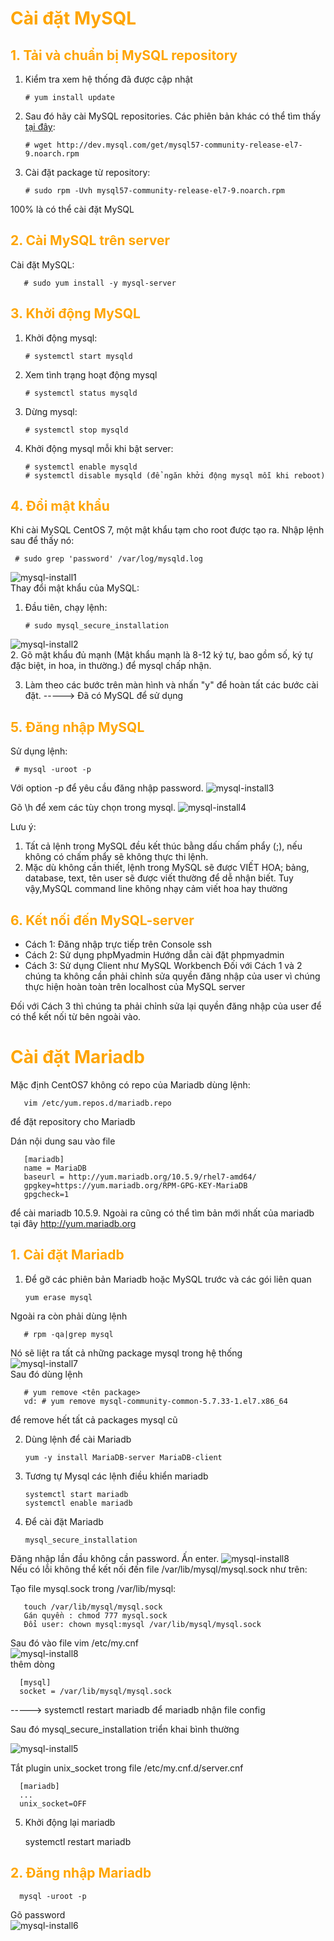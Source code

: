 <h1 style="color:orange">Cài đặt MySQL</h1>
<h2 style="color:orange">1. Tải và chuẩn bị MySQL repository</h2>

1. Kiểm tra xem hệ thống đã được cập nhật

       # yum install update
2. Sau đó hãy cài MySQL  repositories. Các phiên bản khác có thể tìm thấy [tại đây](https://dev.mysql.com/downloads/repo/yum/):

       # wget http://dev.mysql.com/get/mysql57-community-release-el7-9.noarch.rpm
3. Cài đặt package từ repository:

       # sudo rpm -Uvh mysql57-community-release-el7-9.noarch.rpm
100% là có thể cài đặt MySQL
<h2 style="color:orange">2. Cài MySQL trên server</h2>

Cài đặt MySQL:

       # sudo yum install -y mysql-server
<h2 style="color:orange">3. Khởi động MySQL</h2>

1. Khởi động mysql:

       # systemctl start mysqld
2. Xem tình trạng hoạt động mysql

       # systemctl status mysqld
3. Dừng mysql:

       # systemctl stop mysqld
4. Khởi động mysql mỗi khi bật server:

       # systemctl enable mysqld
       # systemctl disable mysqld (để ngăn khởi động mysql mỗi khi reboot)
<h2 style="color:orange">4. Đổi mật khẩu</h2>
Khi cài MySQL CentOS 7, một mật khẩu tạm cho root được tạo ra. Nhập lệnh sau để thấy nó:

     # sudo grep 'password' /var/log/mysqld.log
![mysql-install1](../img/mysql-install1.png)<br>
Thay đổi mật khẩu của MySQL:
1. Đầu tiên, chạy lệnh:
     
       # sudo mysql_secure_installation
![mysql-install2](../img/mysql-install2.png)<br>
2. Gõ mật khẩu đủ mạnh (Mật khẩu mạnh là 8-12 ký tự, bao gồm số, ký tự đặc biệt, in hoa, in thường.) để mysql chấp nhận.

3. Làm theo các bước trên màn hình và nhấn "y" để hoàn tất các bước cài đặt.
-----> Đã có MySQL để sử dụng 
<h2 style="color:orange">5. Đăng nhập MySQL</h2>
Sử dụng lệnh:

     # mysql -uroot -p
Với option -p để  yêu cầu đăng nhập password.
![mysql-install3](../img/mysql-install3.png)<br>

Gõ \h để xem các tùy chọn trong mysql.
![mysql-install4](../img/mysql-install4.png)<br>

Lưu ý: 
1. Tất cả lệnh trong MySQL đều kết thúc bằng dấu chấm phẩy (;), nếu không có chấm phẩy sẽ không thực thi lệnh.
2. Mặc dù không cần thiết, lệnh trong MySQL sẽ được VIẾT HOA; bảng, database, text, tên user sẽ được viết thường để dễ nhận biết. Tuy vậy,MySQL command line không nhạy cảm viết hoa hay thường
<h2 style="color:orange">6. Kết nối đến MySQL-server</h2>

- Cách 1: Đăng nhập trực tiếp trên Console ssh
- Cách 2: Sử dụng phpMyadmin Hướng dẫn cài đặt phpmyadmin
- Cách 3: Sử dụng Client như MySQL Workbench
Đối với Cách 1 và 2 chúng ta không cần phải chỉnh sửa quyền đăng nhập của user vì chúng thực hiện hoàn toàn trên localhost của MySQL server

Đối với Cách 3 thì chúng ta phải chỉnh sửa lại quyền đăng nhập của user để có thể kết nối từ bên ngoài vào.
<h1 style="color:orange">Cài đặt Mariadb</h1>
Mặc định CentOS7 không có repo của Mariadb dùng lệnh:

       vim /etc/yum.repos.d/mariadb.repo
để đặt repository cho Mariadb

Dán nội dung sau vào file

       [mariadb]
       name = MariaDB
       baseurl = http://yum.mariadb.org/10.5.9/rhel7-amd64/
       gpgkey=https://yum.mariadb.org/RPM-GPG-KEY-MariaDB
       gpgcheck=1
để cài mariadb 10.5.9. Ngoài ra cũng có thể tìm bản mới nhất của mariadb tại đây http://yum.mariadb.org
<h2 style="color:orange">1. Cài đặt Mariadb</h2>

1. Để gỡ các phiên bản Mariadb hoặc MySQL trước và các gói liên quan

       yum erase mysql
Ngoài ra còn phải dùng lệnh 

       # rpm -qa|grep mysql
Nó sẽ liệt ra tất cả những package mysql trong hệ thống<br>
![mysql-install7](../img/mysql-install7.png)<br>
Sau đó dùng lệnh 

       # yum remove <tên package>
       vd: # yum remove mysql-community-common-5.7.33-1.el7.x86_64
để remove hết tất cả packages mysql cũ

2. Dùng lệnh để cài Mariadb

       yum -y install MariaDB-server MariaDB-client
3. Tương tự Mysql các lệnh điều khiển mariadb

       systemctl start mariadb
       systemctl enable mariadb
4. Để cài đặt Mariadb

       mysql_secure_installation
Đăng nhập lần đầu không cần password. Ấn enter.
![mysql-install8](../img/mysql-install8.png)<br>
Nếu có lỗi không thể kết nối đến file /var/lib/mysql/mysql.sock như trên:

Tạo file mysql.sock trong /var/lib/mysql:

       touch /var/lib/mysql/mysql.sock
       Gán quyền : chmod 777 mysql.sock
       Đổi user: chown mysql:mysql /var/lib/mysql/mysql.sock
Sau đó vào file vim /etc/my.cnf<br>
![mysql-install8](../img/mysql-install9.png)<br>
thêm dòng

      [mysql]
      socket = /var/lib/mysql/mysql.sock
-----> systemctl restart mariadb để mariadb nhận file config

Sau đó mysql_secure_installation triển khai bình thường

![mysql-install5](../img/mysql-install5.png)<br>

Tắt plugin unix_socket trong file /etc/my.cnf.d/server.cnf
    
      [mariadb]
      ...
      unix_socket=OFF
5. Khởi động lại mariadb

      systemctl restart mariadb
<h2 style="color:orange">2. Đăng nhập Mariadb</h2>

      mysql -uroot -p
Gõ password<br>
![mysql-install6](../img/mysql-install6.png)<br>